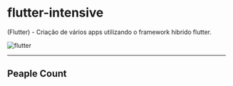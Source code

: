 # flutter-intensive
(Flutter) - Criação de vários apps utilizando o framework hibrido flutter.

![flutter](https://plugins.jetbrains.com/files/9212/91666/icon/pluginIcon.svg)

<hr/>

## Peaple Count
